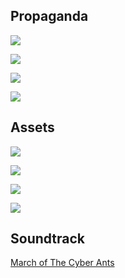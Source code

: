 ## Propaganda

![](cromulant/img/logo_1.jpg)

![](cromulant/img/logo_2.jpg)

![](cromulant/img/logo_3.jpg)

![](cromulant/img/logo_4.jpg)

## Assets

![](cromulant/img/status.jpg)

![](cromulant/img/hatched.jpg)

![](cromulant/img/terminated.jpg)

![](cromulant/img/top.jpg)

## Soundtrack

[March of The Cyber Ants](cromulant/audio/March%20of%20the%20Cyber%20Ants.mp3)